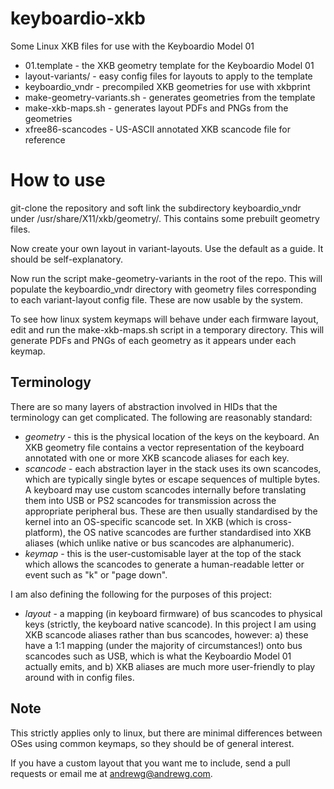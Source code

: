 # keyboardio-xkb
Some Linux XKB files for use with the Keyboardio Model 01

* 01.template - the XKB geometry template for the Keyboardio Model 01
* layout-variants/ - easy config files for layouts to apply to the template
* keyboardio_vndr - precompiled XKB geometries for use with xkbprint
* make-geometry-variants.sh - generates geometries from the template
* make-xkb-maps.sh - generates layout PDFs and PNGs from the geometries
* xfree86-scancodes - US-ASCII annotated XKB scancode file for reference

How to use
==========

git-clone the repository and soft link the subdirectory keyboardio_vndr under
/usr/share/X11/xkb/geometry/. This contains some prebuilt geometry files.

Now create your own layout in variant-layouts. Use the default as a guide.
It should be self-explanatory.

Now run the script make-geometry-variants in the root of the repo. This will
populate the keyboardio_vndr directory with geometry files corresponding to
each variant-layout config file. These are now usable by the system.

To see how linux system keymaps will behave under each firmware layout, edit
and run the make-xkb-maps.sh script in a temporary directory. This will 
generate PDFs and PNGs of each geometry as it appears under each keymap.

Terminology
-----------

There are so many layers of abstraction involved in HIDs that the terminology
can get complicated. The following are reasonably standard:

* *geometry* - this is the physical location of the keys on the keyboard.
	An XKB geometry file contains a vector representation of the keyboard
	annotated with one or more XKB scancode aliases for each key.
* *scancode* - each abstraction layer in the stack uses its own scancodes,
	which are typically single bytes or escape sequences of multiple 
	bytes. A keyboard may use custom scancodes
	internally before translating them into USB or PS2 scancodes for
	transmission across the appropriate peripheral bus. These are
	then usually standardised by the kernel into an OS-specific scancode 
	set. In XKB (which is cross-platform), the OS native scancodes are 
	further standardised into XKB aliases (which unlike native or bus 
	scancodes are alphanumeric). 
* *keymap* - this is the user-customisable layer at the top of the stack which
	allows the scancodes to generate a human-readable letter or event
	such as "k" or "page down".

I am also defining the following for the purposes of this project:

* *layout* - a mapping (in keyboard firmware) of bus scancodes to physical 
	keys (strictly, the keyboard native scancode). In this project
	I am using XKB scancode aliases rather than bus scancodes, however:
	a) these have a 1:1 mapping (under the majority of circumstances!) 
	onto bus scancodes such as USB, which is what the Keyboardio Model 01 
	actually emits, and b) XKB aliases are much more user-friendly to
	play around with in config files.

Note
----

This strictly applies only to linux, but there are minimal differences between
OSes using common keymaps, so they should be of general interest.

If you have a custom layout that you want me to include, send a pull requests
or email me at andrewg@andrewg.com.

